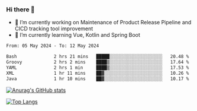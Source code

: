 ### Hi there 👋

- 🔭 I’m currently working on Maintenance of Product Release Pipeline and CICD tracking tool improvement
- 🌱 I’m currently learning Vue, Kotlin and Spring Boot

<!--START_SECTION:waka-->

```txt
From: 05 May 2024 - To: 12 May 2024

Bash              2 hrs 21 mins   █████░░░░░░░░░░░░░░░░░░░░   20.48 %
Groovy            2 hrs 2 mins    ████▒░░░░░░░░░░░░░░░░░░░░   17.64 %
YAML              2 hrs 1 min     ████▒░░░░░░░░░░░░░░░░░░░░   17.53 %
XML               1 hr 11 mins    ██▓░░░░░░░░░░░░░░░░░░░░░░   10.26 %
Java              1 hr 10 mins    ██▓░░░░░░░░░░░░░░░░░░░░░░   10.17 %
```

<!--END_SECTION:waka-->

[![Anurag's GitHub stats](https://github-readme-stats.vercel.app/api?username=yunhao981&show_icons=true&theme=solarized-dark)](https://github.com/anuraghazra/github-readme-stats)

[![Top Langs](https://github-readme-stats.vercel.app/api/top-langs/?username=yunhao981&theme=solarized-dark&layout=compact)](https://github.com/anuraghazra/github-readme-stats)

<!--
**yunhao981/yunhao981** is a ✨ _special_ ✨ repository because its `README.md` (this file) appears on your GitHub profile.

Here are some ideas to get you started:

- 🔭 I’m currently working on Maintenance of Release Pipeline and CICD tracking tool improvement
- 🌱 I’m currently learning Vue, Kotlin and Spring Boot
- 👯 I’m looking to collaborate on ...
- 🤔 I’m looking for help with ...
- 💬 Ask me about ...
- 📫 How to reach me: ...
- 😄 Pronouns: ...
- ⚡ Fun fact: ...
-->


